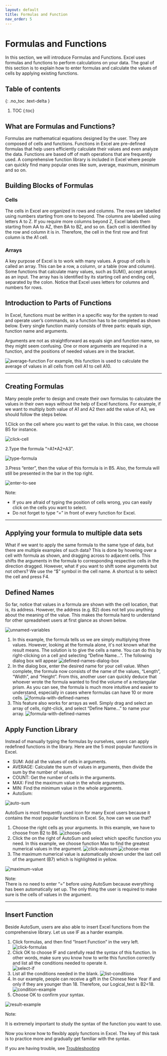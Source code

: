 ```yaml
---
layout: default
title: Formulas and Function
nav_order: 5
---
```



# Formulas and Functions

In this section, we will introduce Formulas and Functions. Excel uses formulas and functions to perform calculations on your data. The goal of this section is to explain how to enter formulas and calculate the values of cells by applying existing functions.

## Table of contents
{: .no_toc .text-delta }

1. TOC
{:toc}

## What are Formulas and Functions?

Formulas are mathematical equations designed by the user. They are composed of cells and functions. Functions in Excel are pre-defined formulas that help users efficiently calculate their values and even analyze the data. Functions are based off of math operations that are frequently used. A comprehensive function library is included in Excel where people can quickly find many popular ones like sum, average, maximum, minimum and so on. 

## Building Blocks of Formulas
### Cells

The cells in Excel are organized in rows and columns. The rows are labelled using numbers starting from one to beyond. The columns are labelled using letters A to Z. If you require more columns beyond Z, Excel labels them starting from AA to AZ, then BA to BZ, and so on. Each cell is identified by the row and column it is in. Therefore, the cell in the first row and first column is the A1 cell.

### Arrays

A key purpose of Excel is to work with many values. A group of cells is called an array. This can be a row, a column, or a table (row and column). Some functions that calculate many values, such as SUM(), accept arrays as an input. The array has is identified by its starting cell and ending cell, separated by the colon. Notice that Excel uses letters for columns and numbers for rows.

## Introduction to Parts of Functions

In Excel, functions must be written in a specific way for the system to read and operate user’s commands, so a function has to be completed as shown below. Every single function mainly consists of three parts: equals sign, function name and arguments.

Arguments are not as straightforward as equals sign and function name, so they might seem confusing. One or more arguments are required in a function, and the positions of needed values are in the bracket.

![average-function](https://github.com/hannah019/excel-instructions/blob/gh-pages/assets/images/functions-image1.png?raw=true)
 For example, this function is used to calculate the average of values in all cells from cell A1 to cell A10.

---

## Creating Formulas

Many people prefer to design and create their own formulas to calculate the values in their own ways without the help of Excel functions. For example, if we want to multiply both value of A1 and A2 then add the value of A3, we should follow the steps below.

1.Click on the cell where you want to get the value. In this case, we choose B5 for instance. 

![click-cell](https://github.com/hannah019/excel-instructions/blob/gh-pages/assets/images/functions-image2.png?raw=true)

2.Type the formula “=A1*A2+A3”.

![type-formula](https://github.com/hannah019/excel-instructions/blob/gh-pages/assets/images/functions-image3.png?raw=true)

3.Press “enter”, then the value of this formula is in B5. Also, the formula will still be presented in the bar in the top right. 

![enter-to-see](https://github.com/hannah019/excel-instructions/blob/gh-pages/assets/images/functions-image4.png?raw=true)

Note:  
* If you are afraid of typing the position of cells wrong, you can easily click on the cells you want to select. 
* Do not forget to type “=” in front of every function for Excel.
---

## Applying your formula to multiple data sets

What if we want to apply the same formula to the same type of data, but there are multiple examples of such data? This is done by hovering over a cell with formula as shown, and dragging across to adjacent cells. This shifts the arguments in the formula to corresponding respective cells in the direction dragged. However, what if you want to shift some arguments but not others? We use the “$” symbol in the cell name. A shortcut is to select the cell and press F4.

## Defined Names

So far, notice that values in a formula are shown with the cell location, that is, its address. However, the address (e.g. B2) does not tell you anything about the meaning of the value. This makes the formula hard to understand for other spreadsheet users at first glance as shown below. 

![unnamed-variables](https://github.com/hannah019/excel-instructions/blob/gh-pages/assets/images/defined-names-1.PNG?raw=true)

1. In this example, the formula tells us we are simply multiplying three values. However, looking at the formula alone, it's not known what the result means.
The solution is to give the cells a name. You can do this by right-clicking on a cell and selecting “Define Name…”. The following dialog box will appear
![defined-names-dialog-box](https://github.com/hannah019/excel-instructions/blob/gh-pages/assets/images/defined-names-2.PNG?raw=true)
2. In the dialog box, enter the desired name for your cell value. When complete, the formula now consists of the name of the values, “Length”, “Width”, and “Height”. From this, another user can quickly deduce that whoever wrote the formula wanted to find the volume of a rectangular prism. As you can see, the formula is much more intuitive and easier to understand, especially in cases where formulas can have 10 or more cells. 
![formula-with-defined-names](https://github.com/hannah019/excel-instructions/blob/gh-pages/assets/images/defined-names-3.PNG?raw=true)
3. This feature also works for arrays as well. Simply drag and select an array of cells, right-click, and select “Define Name…” to name your array.
![formula-with-defined-names](https://github.com/hannah019/excel-instructions/blob/gh-pages/assets/images/defined-names-4.PNG?raw=true)


## Apply Function Library

Instead of manually typing the formulas by ourselves, users can apply redefined functions in the library. Here are the 5 most popular functions in Excel. 

  - SUM: Add all the values of cells in arguments. 
  - AVERAGE: Calculate the sum of values in arguments, then divide the sum by the number of values. 
  - COUNT: Get the number of cells in the arguments. 
  - MAX: Find the maximum value in the whole arguments. 
  - MIN: Find the minimum value in the whole arguments.    
  - AutoSum:

![auto-sum](https://github.com/hannah019/excel-instructions/blob/gh-pages/assets/images/functions-image5.png?raw=true)

  AutoSum is most frequently used icon for many Excel users because it contains the most popular functions in Excel. So, how can we use that? 
  
1. Choose the right cells as your arguments. In this example, we have to choose from B2 to B6. 
  ![choose-cells](https://github.com/hannah019/excel-instructions/blob/gh-pages/assets/images/functions-image6.png?raw=true)
2. Click the  on the right of AutoSum and select which specific function you need. In this example, we choose function Max to find the greatest numerical values       in the argument. 
![click-autosum](https://github.com/hannah019/excel-instructions/blob/gh-pages/assets/images/functions-image7.png?raw=true)
 ![choose-max](https://github.com/hannah019/excel-instructions/blob/gh-pages/assets/images/functions-image8.png?raw=true)
3. The maximum numerical value is automatically shown under the last cell of the argument (B7) which is highlighted in yellow. 
  
  ![maximum-value](https://github.com/hannah019/excel-instructions/blob/gh-pages/assets/images/functions-image9.png?raw=true)

  Note:  
    There is no need to enter “=” before using AutoSum because everything has been automatically set up. The only thing the user is required to make sure is the       cells of values in the argument. 
    
 
---

## Insert Function

Beside AutoSum, users are also able to insert Excel functions from the comprehensive library. Let us use IF as a harder example. 

1. Click formulas, and then find “Insert Function” in the very left.  
 ![click-formulas](https://github.com/hannah019/excel-instructions/blob/gh-pages/assets/images/functions-image10.png?raw=true)
2. Click OK to choose IF and carefully read the syntax of this function. In other words, make sure you know how to write this function correctly and list all the conditions needed to operate it.    
  ![select-if](https://github.com/hannah019/excel-instructions/blob/gh-pages/assets/images/functions-image-11.png?raw=true)
3. List all the conditions needed in the blank. 
  ![list-conditions](https://github.com/hannah019/excel-instructions/blob/gh-pages/assets/images/functions-image-12.png?raw=true)
4. In our example, people can receive a gift in the Chinese New Year if and only if they are younger than 18. Therefore, our Logical_test is B2<18.  
  ![condition-example](https://github.com/hannah019/excel-instructions/blob/gh-pages/assets/images/functions-image-13.png?raw=true)
5. Choose OK to confirm your syntax. 
 
 ![result-example](https://github.com/hannah019/excel-instructions/blob/gh-pages/assets/images/functions-image-14.png?raw=true)

Note:

It is extremely important to study the syntax of the function you want to use. 
  
Now you know how to flexibly apply functions in Excel. The key of this task is to practice more and gradually get familiar with the syntax.  


If you are having trouble, see [Troubleshooting](https://hannah019.github.io/excel-instructions/docs/index-test/)

